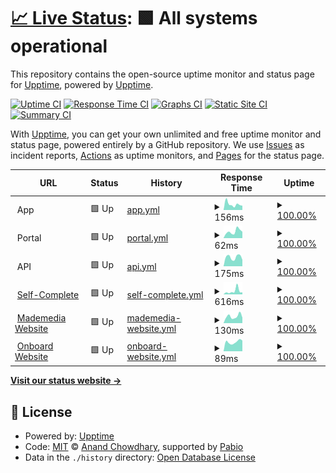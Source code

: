 # [📈 Live Status](https://demo.upptime.js.org): <!--live status--> **🟩 All systems operational**

This repository contains the open-source uptime monitor and status page for [Upptime](https://upptime.js.org), powered by [Upptime](https://github.com/upptime/upptime).

[![Uptime CI](https://github.com/MadeMediaCorp/system-status/workflows/Uptime%20CI/badge.svg)](https://github.com/MadeMediaCorp/system-status/actions?query=workflow%3A%22Uptime+CI%22)
[![Response Time CI](https://github.com/MadeMediaCorp/system-status/workflows/Response%20Time%20CI/badge.svg)](https://github.com/MadeMediaCorp/system-status/actions?query=workflow%3A%22Response+Time+CI%22)
[![Graphs CI](https://github.com/MadeMediaCorp/system-status/workflows/Graphs%20CI/badge.svg)](https://github.com/MadeMediaCorp/system-status/actions?query=workflow%3A%22Graphs+CI%22)
[![Static Site CI](https://github.com/MadeMediaCorp/system-status/workflows/Static%20Site%20CI/badge.svg)](https://github.com/MadeMediaCorp/system-status/actions?query=workflow%3A%22Static+Site+CI%22)
[![Summary CI](https://github.com/MadeMediaCorp/system-status/workflows/Summary%20CI/badge.svg)](https://github.com/MadeMediaCorp/system-status/actions?query=workflow%3A%22Summary+CI%22)

With [Upptime](https://upptime.js.org), you can get your own unlimited and free uptime monitor and status page, powered entirely by a GitHub repository. We use [Issues](https://github.com/upptime/upptime/issues) as incident reports, [Actions](https://github.com/MadeMediaCorp/system-status/actions) as uptime monitors, and [Pages](https://demo.upptime.js.org) for the status page.

<!--start: status pages-->
<!-- This summary is generated by Upptime (https://github.com/upptime/upptime) -->
<!-- Do not edit this manually, your changes will be overwritten -->
<!-- prettier-ignore -->
| URL | Status | History | Response Time | Uptime |
| --- | ------ | ------- | ------------- | ------ |
| <img alt="" src="https://icons.duckduckgo.com/ip3/null.ico" height="13"> App | 🟩 Up | [app.yml](https://github.com/MadeMediaCorp/system-status/commits/HEAD/history/app.yml) | <details><summary><img alt="Response time graph" src="./graphs/app/response-time-week.png" height="20"> 156ms</summary><br><a href="https://status.onboardapp.co/history/app"><img alt="Response time 113" src="https://img.shields.io/endpoint?url=https%3A%2F%2Fraw.githubusercontent.com%2FMadeMediaCorp%2Fsystem-status%2FHEAD%2Fapi%2Fapp%2Fresponse-time.json"></a><br><a href="https://status.onboardapp.co/history/app"><img alt="24-hour response time 118" src="https://img.shields.io/endpoint?url=https%3A%2F%2Fraw.githubusercontent.com%2FMadeMediaCorp%2Fsystem-status%2FHEAD%2Fapi%2Fapp%2Fresponse-time-day.json"></a><br><a href="https://status.onboardapp.co/history/app"><img alt="7-day response time 156" src="https://img.shields.io/endpoint?url=https%3A%2F%2Fraw.githubusercontent.com%2FMadeMediaCorp%2Fsystem-status%2FHEAD%2Fapi%2Fapp%2Fresponse-time-week.json"></a><br><a href="https://status.onboardapp.co/history/app"><img alt="30-day response time 121" src="https://img.shields.io/endpoint?url=https%3A%2F%2Fraw.githubusercontent.com%2FMadeMediaCorp%2Fsystem-status%2FHEAD%2Fapi%2Fapp%2Fresponse-time-month.json"></a><br><a href="https://status.onboardapp.co/history/app"><img alt="1-year response time 113" src="https://img.shields.io/endpoint?url=https%3A%2F%2Fraw.githubusercontent.com%2FMadeMediaCorp%2Fsystem-status%2FHEAD%2Fapi%2Fapp%2Fresponse-time-year.json"></a></details> | <details><summary><a href="https://status.onboardapp.co/history/app">100.00%</a></summary><a href="https://status.onboardapp.co/history/app"><img alt="All-time uptime 100.00%" src="https://img.shields.io/endpoint?url=https%3A%2F%2Fraw.githubusercontent.com%2FMadeMediaCorp%2Fsystem-status%2FHEAD%2Fapi%2Fapp%2Fuptime.json"></a><br><a href="https://status.onboardapp.co/history/app"><img alt="24-hour uptime 100.00%" src="https://img.shields.io/endpoint?url=https%3A%2F%2Fraw.githubusercontent.com%2FMadeMediaCorp%2Fsystem-status%2FHEAD%2Fapi%2Fapp%2Fuptime-day.json"></a><br><a href="https://status.onboardapp.co/history/app"><img alt="7-day uptime 100.00%" src="https://img.shields.io/endpoint?url=https%3A%2F%2Fraw.githubusercontent.com%2FMadeMediaCorp%2Fsystem-status%2FHEAD%2Fapi%2Fapp%2Fuptime-week.json"></a><br><a href="https://status.onboardapp.co/history/app"><img alt="30-day uptime 100.00%" src="https://img.shields.io/endpoint?url=https%3A%2F%2Fraw.githubusercontent.com%2FMadeMediaCorp%2Fsystem-status%2FHEAD%2Fapi%2Fapp%2Fuptime-month.json"></a><br><a href="https://status.onboardapp.co/history/app"><img alt="1-year uptime 100.00%" src="https://img.shields.io/endpoint?url=https%3A%2F%2Fraw.githubusercontent.com%2FMadeMediaCorp%2Fsystem-status%2FHEAD%2Fapi%2Fapp%2Fuptime-year.json"></a></details>
| <img alt="" src="https://icons.duckduckgo.com/ip3/null.ico" height="13"> Portal | 🟩 Up | [portal.yml](https://github.com/MadeMediaCorp/system-status/commits/HEAD/history/portal.yml) | <details><summary><img alt="Response time graph" src="./graphs/portal/response-time-week.png" height="20"> 62ms</summary><br><a href="https://status.onboardapp.co/history/portal"><img alt="Response time 155" src="https://img.shields.io/endpoint?url=https%3A%2F%2Fraw.githubusercontent.com%2FMadeMediaCorp%2Fsystem-status%2FHEAD%2Fapi%2Fportal%2Fresponse-time.json"></a><br><a href="https://status.onboardapp.co/history/portal"><img alt="24-hour response time 60" src="https://img.shields.io/endpoint?url=https%3A%2F%2Fraw.githubusercontent.com%2FMadeMediaCorp%2Fsystem-status%2FHEAD%2Fapi%2Fportal%2Fresponse-time-day.json"></a><br><a href="https://status.onboardapp.co/history/portal"><img alt="7-day response time 62" src="https://img.shields.io/endpoint?url=https%3A%2F%2Fraw.githubusercontent.com%2FMadeMediaCorp%2Fsystem-status%2FHEAD%2Fapi%2Fportal%2Fresponse-time-week.json"></a><br><a href="https://status.onboardapp.co/history/portal"><img alt="30-day response time 70" src="https://img.shields.io/endpoint?url=https%3A%2F%2Fraw.githubusercontent.com%2FMadeMediaCorp%2Fsystem-status%2FHEAD%2Fapi%2Fportal%2Fresponse-time-month.json"></a><br><a href="https://status.onboardapp.co/history/portal"><img alt="1-year response time 155" src="https://img.shields.io/endpoint?url=https%3A%2F%2Fraw.githubusercontent.com%2FMadeMediaCorp%2Fsystem-status%2FHEAD%2Fapi%2Fportal%2Fresponse-time-year.json"></a></details> | <details><summary><a href="https://status.onboardapp.co/history/portal">100.00%</a></summary><a href="https://status.onboardapp.co/history/portal"><img alt="All-time uptime 99.98%" src="https://img.shields.io/endpoint?url=https%3A%2F%2Fraw.githubusercontent.com%2FMadeMediaCorp%2Fsystem-status%2FHEAD%2Fapi%2Fportal%2Fuptime.json"></a><br><a href="https://status.onboardapp.co/history/portal"><img alt="24-hour uptime 100.00%" src="https://img.shields.io/endpoint?url=https%3A%2F%2Fraw.githubusercontent.com%2FMadeMediaCorp%2Fsystem-status%2FHEAD%2Fapi%2Fportal%2Fuptime-day.json"></a><br><a href="https://status.onboardapp.co/history/portal"><img alt="7-day uptime 100.00%" src="https://img.shields.io/endpoint?url=https%3A%2F%2Fraw.githubusercontent.com%2FMadeMediaCorp%2Fsystem-status%2FHEAD%2Fapi%2Fportal%2Fuptime-week.json"></a><br><a href="https://status.onboardapp.co/history/portal"><img alt="30-day uptime 100.00%" src="https://img.shields.io/endpoint?url=https%3A%2F%2Fraw.githubusercontent.com%2FMadeMediaCorp%2Fsystem-status%2FHEAD%2Fapi%2Fportal%2Fuptime-month.json"></a><br><a href="https://status.onboardapp.co/history/portal"><img alt="1-year uptime 99.98%" src="https://img.shields.io/endpoint?url=https%3A%2F%2Fraw.githubusercontent.com%2FMadeMediaCorp%2Fsystem-status%2FHEAD%2Fapi%2Fportal%2Fuptime-year.json"></a></details>
| <img alt="" src="https://icons.duckduckgo.com/ip3/null.ico" height="13"> API | 🟩 Up | [api.yml](https://github.com/MadeMediaCorp/system-status/commits/HEAD/history/api.yml) | <details><summary><img alt="Response time graph" src="./graphs/api/response-time-week.png" height="20"> 175ms</summary><br><a href="https://status.onboardapp.co/history/api"><img alt="Response time 168" src="https://img.shields.io/endpoint?url=https%3A%2F%2Fraw.githubusercontent.com%2FMadeMediaCorp%2Fsystem-status%2FHEAD%2Fapi%2Fapi%2Fresponse-time.json"></a><br><a href="https://status.onboardapp.co/history/api"><img alt="24-hour response time 126" src="https://img.shields.io/endpoint?url=https%3A%2F%2Fraw.githubusercontent.com%2FMadeMediaCorp%2Fsystem-status%2FHEAD%2Fapi%2Fapi%2Fresponse-time-day.json"></a><br><a href="https://status.onboardapp.co/history/api"><img alt="7-day response time 175" src="https://img.shields.io/endpoint?url=https%3A%2F%2Fraw.githubusercontent.com%2FMadeMediaCorp%2Fsystem-status%2FHEAD%2Fapi%2Fapi%2Fresponse-time-week.json"></a><br><a href="https://status.onboardapp.co/history/api"><img alt="30-day response time 178" src="https://img.shields.io/endpoint?url=https%3A%2F%2Fraw.githubusercontent.com%2FMadeMediaCorp%2Fsystem-status%2FHEAD%2Fapi%2Fapi%2Fresponse-time-month.json"></a><br><a href="https://status.onboardapp.co/history/api"><img alt="1-year response time 168" src="https://img.shields.io/endpoint?url=https%3A%2F%2Fraw.githubusercontent.com%2FMadeMediaCorp%2Fsystem-status%2FHEAD%2Fapi%2Fapi%2Fresponse-time-year.json"></a></details> | <details><summary><a href="https://status.onboardapp.co/history/api">100.00%</a></summary><a href="https://status.onboardapp.co/history/api"><img alt="All-time uptime 100.00%" src="https://img.shields.io/endpoint?url=https%3A%2F%2Fraw.githubusercontent.com%2FMadeMediaCorp%2Fsystem-status%2FHEAD%2Fapi%2Fapi%2Fuptime.json"></a><br><a href="https://status.onboardapp.co/history/api"><img alt="24-hour uptime 100.00%" src="https://img.shields.io/endpoint?url=https%3A%2F%2Fraw.githubusercontent.com%2FMadeMediaCorp%2Fsystem-status%2FHEAD%2Fapi%2Fapi%2Fuptime-day.json"></a><br><a href="https://status.onboardapp.co/history/api"><img alt="7-day uptime 100.00%" src="https://img.shields.io/endpoint?url=https%3A%2F%2Fraw.githubusercontent.com%2FMadeMediaCorp%2Fsystem-status%2FHEAD%2Fapi%2Fapi%2Fuptime-week.json"></a><br><a href="https://status.onboardapp.co/history/api"><img alt="30-day uptime 100.00%" src="https://img.shields.io/endpoint?url=https%3A%2F%2Fraw.githubusercontent.com%2FMadeMediaCorp%2Fsystem-status%2FHEAD%2Fapi%2Fapi%2Fuptime-month.json"></a><br><a href="https://status.onboardapp.co/history/api"><img alt="1-year uptime 100.00%" src="https://img.shields.io/endpoint?url=https%3A%2F%2Fraw.githubusercontent.com%2FMadeMediaCorp%2Fsystem-status%2FHEAD%2Fapi%2Fapi%2Fuptime-year.json"></a></details>
| <img alt="" src="https://icons.duckduckgo.com/ip3/complete.onboardapp.co.ico" height="13"> [Self-Complete](https://complete.onboardapp.co/en.html) | 🟩 Up | [self-complete.yml](https://github.com/MadeMediaCorp/system-status/commits/HEAD/history/self-complete.yml) | <details><summary><img alt="Response time graph" src="./graphs/self-complete/response-time-week.png" height="20"> 616ms</summary><br><a href="https://status.onboardapp.co/history/self-complete"><img alt="Response time 392" src="https://img.shields.io/endpoint?url=https%3A%2F%2Fraw.githubusercontent.com%2FMadeMediaCorp%2Fsystem-status%2FHEAD%2Fapi%2Fself-complete%2Fresponse-time.json"></a><br><a href="https://status.onboardapp.co/history/self-complete"><img alt="24-hour response time 387" src="https://img.shields.io/endpoint?url=https%3A%2F%2Fraw.githubusercontent.com%2FMadeMediaCorp%2Fsystem-status%2FHEAD%2Fapi%2Fself-complete%2Fresponse-time-day.json"></a><br><a href="https://status.onboardapp.co/history/self-complete"><img alt="7-day response time 616" src="https://img.shields.io/endpoint?url=https%3A%2F%2Fraw.githubusercontent.com%2FMadeMediaCorp%2Fsystem-status%2FHEAD%2Fapi%2Fself-complete%2Fresponse-time-week.json"></a><br><a href="https://status.onboardapp.co/history/self-complete"><img alt="30-day response time 470" src="https://img.shields.io/endpoint?url=https%3A%2F%2Fraw.githubusercontent.com%2FMadeMediaCorp%2Fsystem-status%2FHEAD%2Fapi%2Fself-complete%2Fresponse-time-month.json"></a><br><a href="https://status.onboardapp.co/history/self-complete"><img alt="1-year response time 392" src="https://img.shields.io/endpoint?url=https%3A%2F%2Fraw.githubusercontent.com%2FMadeMediaCorp%2Fsystem-status%2FHEAD%2Fapi%2Fself-complete%2Fresponse-time-year.json"></a></details> | <details><summary><a href="https://status.onboardapp.co/history/self-complete">100.00%</a></summary><a href="https://status.onboardapp.co/history/self-complete"><img alt="All-time uptime 99.96%" src="https://img.shields.io/endpoint?url=https%3A%2F%2Fraw.githubusercontent.com%2FMadeMediaCorp%2Fsystem-status%2FHEAD%2Fapi%2Fself-complete%2Fuptime.json"></a><br><a href="https://status.onboardapp.co/history/self-complete"><img alt="24-hour uptime 100.00%" src="https://img.shields.io/endpoint?url=https%3A%2F%2Fraw.githubusercontent.com%2FMadeMediaCorp%2Fsystem-status%2FHEAD%2Fapi%2Fself-complete%2Fuptime-day.json"></a><br><a href="https://status.onboardapp.co/history/self-complete"><img alt="7-day uptime 100.00%" src="https://img.shields.io/endpoint?url=https%3A%2F%2Fraw.githubusercontent.com%2FMadeMediaCorp%2Fsystem-status%2FHEAD%2Fapi%2Fself-complete%2Fuptime-week.json"></a><br><a href="https://status.onboardapp.co/history/self-complete"><img alt="30-day uptime 100.00%" src="https://img.shields.io/endpoint?url=https%3A%2F%2Fraw.githubusercontent.com%2FMadeMediaCorp%2Fsystem-status%2FHEAD%2Fapi%2Fself-complete%2Fuptime-month.json"></a><br><a href="https://status.onboardapp.co/history/self-complete"><img alt="1-year uptime 99.96%" src="https://img.shields.io/endpoint?url=https%3A%2F%2Fraw.githubusercontent.com%2FMadeMediaCorp%2Fsystem-status%2FHEAD%2Fapi%2Fself-complete%2Fuptime-year.json"></a></details>
| <img alt="" src="https://icons.duckduckgo.com/ip3/mademedia.tech.ico" height="13"> [Mademedia Website](https://mademedia.tech) | 🟩 Up | [mademedia-website.yml](https://github.com/MadeMediaCorp/system-status/commits/HEAD/history/mademedia-website.yml) | <details><summary><img alt="Response time graph" src="./graphs/mademedia-website/response-time-week.png" height="20"> 130ms</summary><br><a href="https://status.onboardapp.co/history/mademedia-website"><img alt="Response time 113" src="https://img.shields.io/endpoint?url=https%3A%2F%2Fraw.githubusercontent.com%2FMadeMediaCorp%2Fsystem-status%2FHEAD%2Fapi%2Fmademedia-website%2Fresponse-time.json"></a><br><a href="https://status.onboardapp.co/history/mademedia-website"><img alt="24-hour response time 105" src="https://img.shields.io/endpoint?url=https%3A%2F%2Fraw.githubusercontent.com%2FMadeMediaCorp%2Fsystem-status%2FHEAD%2Fapi%2Fmademedia-website%2Fresponse-time-day.json"></a><br><a href="https://status.onboardapp.co/history/mademedia-website"><img alt="7-day response time 130" src="https://img.shields.io/endpoint?url=https%3A%2F%2Fraw.githubusercontent.com%2FMadeMediaCorp%2Fsystem-status%2FHEAD%2Fapi%2Fmademedia-website%2Fresponse-time-week.json"></a><br><a href="https://status.onboardapp.co/history/mademedia-website"><img alt="30-day response time 131" src="https://img.shields.io/endpoint?url=https%3A%2F%2Fraw.githubusercontent.com%2FMadeMediaCorp%2Fsystem-status%2FHEAD%2Fapi%2Fmademedia-website%2Fresponse-time-month.json"></a><br><a href="https://status.onboardapp.co/history/mademedia-website"><img alt="1-year response time 113" src="https://img.shields.io/endpoint?url=https%3A%2F%2Fraw.githubusercontent.com%2FMadeMediaCorp%2Fsystem-status%2FHEAD%2Fapi%2Fmademedia-website%2Fresponse-time-year.json"></a></details> | <details><summary><a href="https://status.onboardapp.co/history/mademedia-website">100.00%</a></summary><a href="https://status.onboardapp.co/history/mademedia-website"><img alt="All-time uptime 100.00%" src="https://img.shields.io/endpoint?url=https%3A%2F%2Fraw.githubusercontent.com%2FMadeMediaCorp%2Fsystem-status%2FHEAD%2Fapi%2Fmademedia-website%2Fuptime.json"></a><br><a href="https://status.onboardapp.co/history/mademedia-website"><img alt="24-hour uptime 100.00%" src="https://img.shields.io/endpoint?url=https%3A%2F%2Fraw.githubusercontent.com%2FMadeMediaCorp%2Fsystem-status%2FHEAD%2Fapi%2Fmademedia-website%2Fuptime-day.json"></a><br><a href="https://status.onboardapp.co/history/mademedia-website"><img alt="7-day uptime 100.00%" src="https://img.shields.io/endpoint?url=https%3A%2F%2Fraw.githubusercontent.com%2FMadeMediaCorp%2Fsystem-status%2FHEAD%2Fapi%2Fmademedia-website%2Fuptime-week.json"></a><br><a href="https://status.onboardapp.co/history/mademedia-website"><img alt="30-day uptime 100.00%" src="https://img.shields.io/endpoint?url=https%3A%2F%2Fraw.githubusercontent.com%2FMadeMediaCorp%2Fsystem-status%2FHEAD%2Fapi%2Fmademedia-website%2Fuptime-month.json"></a><br><a href="https://status.onboardapp.co/history/mademedia-website"><img alt="1-year uptime 100.00%" src="https://img.shields.io/endpoint?url=https%3A%2F%2Fraw.githubusercontent.com%2FMadeMediaCorp%2Fsystem-status%2FHEAD%2Fapi%2Fmademedia-website%2Fuptime-year.json"></a></details>
| <img alt="" src="https://icons.duckduckgo.com/ip3/onboardapp.co.ico" height="13"> [Onboard Website](https://onboardapp.co) | 🟩 Up | [onboard-website.yml](https://github.com/MadeMediaCorp/system-status/commits/HEAD/history/onboard-website.yml) | <details><summary><img alt="Response time graph" src="./graphs/onboard-website/response-time-week.png" height="20"> 89ms</summary><br><a href="https://status.onboardapp.co/history/onboard-website"><img alt="Response time 100" src="https://img.shields.io/endpoint?url=https%3A%2F%2Fraw.githubusercontent.com%2FMadeMediaCorp%2Fsystem-status%2FHEAD%2Fapi%2Fonboard-website%2Fresponse-time.json"></a><br><a href="https://status.onboardapp.co/history/onboard-website"><img alt="24-hour response time 101" src="https://img.shields.io/endpoint?url=https%3A%2F%2Fraw.githubusercontent.com%2FMadeMediaCorp%2Fsystem-status%2FHEAD%2Fapi%2Fonboard-website%2Fresponse-time-day.json"></a><br><a href="https://status.onboardapp.co/history/onboard-website"><img alt="7-day response time 89" src="https://img.shields.io/endpoint?url=https%3A%2F%2Fraw.githubusercontent.com%2FMadeMediaCorp%2Fsystem-status%2FHEAD%2Fapi%2Fonboard-website%2Fresponse-time-week.json"></a><br><a href="https://status.onboardapp.co/history/onboard-website"><img alt="30-day response time 103" src="https://img.shields.io/endpoint?url=https%3A%2F%2Fraw.githubusercontent.com%2FMadeMediaCorp%2Fsystem-status%2FHEAD%2Fapi%2Fonboard-website%2Fresponse-time-month.json"></a><br><a href="https://status.onboardapp.co/history/onboard-website"><img alt="1-year response time 100" src="https://img.shields.io/endpoint?url=https%3A%2F%2Fraw.githubusercontent.com%2FMadeMediaCorp%2Fsystem-status%2FHEAD%2Fapi%2Fonboard-website%2Fresponse-time-year.json"></a></details> | <details><summary><a href="https://status.onboardapp.co/history/onboard-website">100.00%</a></summary><a href="https://status.onboardapp.co/history/onboard-website"><img alt="All-time uptime 100.00%" src="https://img.shields.io/endpoint?url=https%3A%2F%2Fraw.githubusercontent.com%2FMadeMediaCorp%2Fsystem-status%2FHEAD%2Fapi%2Fonboard-website%2Fuptime.json"></a><br><a href="https://status.onboardapp.co/history/onboard-website"><img alt="24-hour uptime 100.00%" src="https://img.shields.io/endpoint?url=https%3A%2F%2Fraw.githubusercontent.com%2FMadeMediaCorp%2Fsystem-status%2FHEAD%2Fapi%2Fonboard-website%2Fuptime-day.json"></a><br><a href="https://status.onboardapp.co/history/onboard-website"><img alt="7-day uptime 100.00%" src="https://img.shields.io/endpoint?url=https%3A%2F%2Fraw.githubusercontent.com%2FMadeMediaCorp%2Fsystem-status%2FHEAD%2Fapi%2Fonboard-website%2Fuptime-week.json"></a><br><a href="https://status.onboardapp.co/history/onboard-website"><img alt="30-day uptime 100.00%" src="https://img.shields.io/endpoint?url=https%3A%2F%2Fraw.githubusercontent.com%2FMadeMediaCorp%2Fsystem-status%2FHEAD%2Fapi%2Fonboard-website%2Fuptime-month.json"></a><br><a href="https://status.onboardapp.co/history/onboard-website"><img alt="1-year uptime 100.00%" src="https://img.shields.io/endpoint?url=https%3A%2F%2Fraw.githubusercontent.com%2FMadeMediaCorp%2Fsystem-status%2FHEAD%2Fapi%2Fonboard-website%2Fuptime-year.json"></a></details>

<!--end: status pages-->

[**Visit our status website →**](https://demo.upptime.js.org)

## 📄 License

- Powered by: [Upptime](https://github.com/upptime/upptime)
- Code: [MIT](./LICENSE) © [Anand Chowdhary](https://anandchowdhary.com), supported by [Pabio](https://pabio.com)
- Data in the `./history` directory: [Open Database License](https://opendatacommons.org/licenses/odbl/1-0/)
